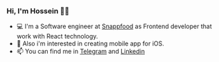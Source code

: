 ### Hi, I'm Hossein 👋🏻
- 💻  I'm a Software engineer at [Snappfood](https://snappfood.ir) as Frontend developer that work with React technology.
- 📱 Also i'm interested in creating mobile app for iOS.
- 📫 You can find me in [Telegram](https://t.me/mariorover) and [Linkedin](www.linkedin.com/in/mariorover)